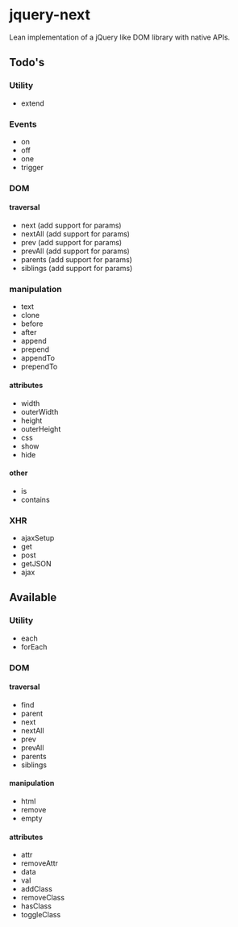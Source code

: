 # jquery-next

Lean implementation of a jQuery like DOM library with native APIs.

## Todo's

### Utility
 * extend

### Events
 * on
 * off
 * one
 * trigger

### DOM

#### traversal
 * next (add support for params)
 * nextAll (add support for params)
 * prev (add support for params)
 * prevAll (add support for params)
 * parents (add support for params)
 * siblings (add support for params)

### manipulation
 * text
 * clone
 * before
 * after
 * append
 * prepend
 * appendTo
 * prependTo

#### attributes
 * width
 * outerWidth
 * height
 * outerHeight
 * css
 * show
 * hide

#### other
 * is
 * contains

### XHR
 * ajaxSetup
 * get
 * post
 * getJSON
 * ajax

## Available

### Utility
 * each
 * forEach

### DOM

#### traversal
 * find
 * parent
 * next
 * nextAll
 * prev
 * prevAll
 * parents
 * siblings

#### manipulation
 * html
 * remove
 * empty

#### attributes
 * attr
 * removeAttr
 * data
 * val
 * addClass
 * removeClass
 * hasClass
 * toggleClass
